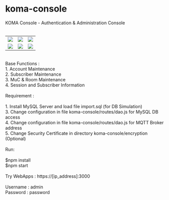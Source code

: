 # koma-console
KOMA Console - Authentication & Administration Console <br />
<br />
<table>
<tr style="border:0px">
<td>
<img src="https://user-images.githubusercontent.com/15040338/88755779-17043600-d18c-11ea-9398-a93f2df2328c.jpg"></img>
</td>
<td>
<img src="https://user-images.githubusercontent.com/15040338/88760207-c47c4700-d196-11ea-9963-7c9dbdb2b683.jpg"></img>
</td>
<td>
<img src="https://user-images.githubusercontent.com/15040338/88760212-cb0abe80-d196-11ea-8b72-cebdf4b79216.jpg"></img>
</td>
</tr>
<tr style="border:0px">
<td>
<img src="https://user-images.githubusercontent.com/15040338/88760224-d1993600-d196-11ea-88ca-66602531aa04.jpg"></img>
</td>
<td>
<img src="https://user-images.githubusercontent.com/15040338/88760249-dc53cb00-d196-11ea-950d-3a1492727e83.jpg"></img>
</td>
<td>
<img src="https://user-images.githubusercontent.com/15040338/88760265-e1b11580-d196-11ea-95a9-5b27c0582e5d.jpg"></img>
</td>
</tr>
</table>
<br />
Base Functions : <br />
1. Account Maintenance <br />
2. Subscriber Maintenance <br />
3. MuC & Room Maintenance <br />
4. Session and Subscriber Information <br />
<br />
Requirement : <br />
<br />
1. Install MySQL Server and load file import.sql (for DB Simulation) <br />
3. Change configuration in file koma-console/routes/dao.js for MySQL DB access <br />
4. Change configuration in file koma-console/routes/dao.js for MQTT Broker address <br />
5. Change Security Certificate in directory koma-console/encryption (Optional) <br />
<br />
Run: <br />
<br />
  $npm install <br />
  $npm start <br />
<br />
Try WebApps : https://[ip_address]:3000 <br />
<br />
Username : admin <br />
Password : password <br />
<br />
